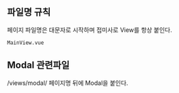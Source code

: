 ## 파일명 규칙

페이지 파일명은 대문자로 시작하며 접미사로 View를 항상 붙인다.
```
MainView.vue
```

## Modal 관련파일
/views/modal/
페이지명 뒤에 Modal을 붙인다.

